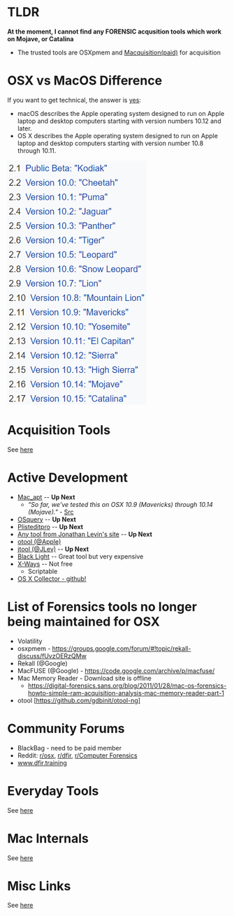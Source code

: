 # TLDR
**At the moment, I cannot find any FORENSIC acqusition tools which work on Mojave, or Catalina**

* The trusted tools are OSXpmem and [Macquisition(paid)](https://www.blackbagtech.com/products/macquisition/) for acquisition

# OSX vs MacOS Difference
If you want to get technical, the answer is [yes](https://www.quora.com/Are-there-differences-between-macOS-and-OS-X):

* macOS describes the Apple operating system designed to run on Apple laptop and desktop computers starting with version numbers 10.12 and later.
* OS X describes the Apple operating system designed to run on Apple laptop and desktop computers starting with version number 10.8 through 10.11.

![macversions.png](macversions.png)

# Acquisition Tools
See [here](Acquisition_Tools.md)
	
# Active Development
* [Mac_apt](https://github.com/ydkhatri/mac_apt) -- **Up Next**
	* *"So far, we've tested this on OSX 10.9 (Mavericks) through 10.14 (Mojave)."* - [Src](https://github.com/ydkhatri/mac_apt/wiki)
* [OSquery](https://github.com/osquery/osquery) -- **Up Next**
* [Plisteditpro](https://www.fatcatsoftware.com/plisteditpro/) -- **Up Next**
* [Any tool from Jonathan Levin's site](newosxbook.com/tools) -- **Up Next**
* [otool (@Apple)](https://www.unix.com/man-page/osx/1/otool/)
* [jtool (@JLev)](http://www.newosxbook.com/tools/jtool.html) -- **Up Next**
* [Black Light](https://www.blackbagtech.com/products/blacklight/) -- Great tool but very expensive
* [X-Ways](https://www.x-ways.net/) -- Not free
	* Scriptable
* [OS X Collector - github!](https://github.com/Yelp/osxcollector)

# List of Forensics tools no longer being maintained for OSX
* Volatility
* osxpmem - https://groups.google.com/forum/#!topic/rekall-discuss/fUvzOERzQMw
* Rekall (@Google)  
* MacFUSE (@Google) - https://code.google.com/archive/p/macfuse/
* Mac Memory Reader - Download site is offline
	* https://digital-forensics.sans.org/blog/2011/01/28/mac-os-forensics-howto-simple-ram-acquisition-analysis-mac-memory-reader-part-1
* otool [https://github.com/gdbinit/otool-ng]

# Community Forums
* BlackBag - need to be paid member
* Reddit: [r/osx](https://www.reddit.com/r/osx/), [r/dfir](https://www.reddit.com/r/dfir/), [r/Computer Forensics](https://www.reddit.com/r/computerforensics/)
* www.dfir.training

# Everyday Tools
See [here](everyday_tools.md)

# Mac Internals
See [here](MacInternals.md)

# Misc Links
See [here](miscLinks.md)
